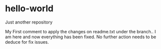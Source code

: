 # hello-world
Just another repository 

My First comment to apply the changes on readme.txt under the branch.. I am here and now everything has been fixed. No further action needs to be deduce for fix issues.


